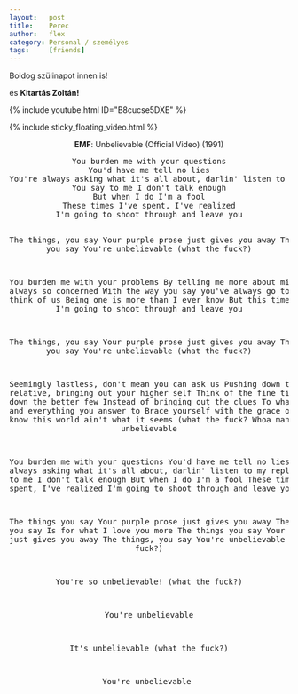```yaml
---
layout:   post
title:    Perec
author:   flex
category: Personal / személyes
tags:     [friends]
---
```


Boldog szülinapot innen is!

és **Kitartás Zoltán!**

{% include youtube.html ID="B8cucse5DXE" %}

<!-- break -->

{% include sticky_floating_video.html %}

<div id="lyrics"><div class="lyricsheader"><p><center><b>EMF</b>: Unbelievable (Official Video) (1991)</center></p></div>

<center>
<pre>
You burden me with your questions
You'd have me tell no lies
You're always asking what it's all about, darlin' listen to my replies
You say to me I don't talk enough
But when I do I'm a fool
These times I've spent, I've realized
I'm going to shoot through and leave you

The things, you say
Your purple prose just gives you away
The things, you say
You're unbelievable (what the fuck?)

You burden me with your problems
By telling me more about mine
I'm always so concerned
With the way you say you've always go to stop to think of us
Being one is more than I ever know
But this time, I realize I'm going to shoot through and leave you

The things, you say
Your purple prose just gives you away
The things, you say
You're unbelievable (what the fuck?)

Seemingly lastless, don't mean you can ask us
Pushing down the relative, bringing out your higher self
Think of the fine times, pushing down the better few
Instead of bringing out the clues
To what the world and everything you answer to
Brace yourself with the grace of ease
I know this world ain't what it seems (what the fuck? Whoa man!)
It's unbelievable

You burden me with your questions
You'd have me tell no lies
You're always asking what it's all about, darlin' listen to my replies
You say to me I don't talk enough
But when I do I'm a fool
These times I've spent, I've realized
I'm going to shoot through and leave you

The things you say
Your purple prose just gives you away
The things you say
Is for what I love you more
The things you say
Your purple prose just gives you away
The things, you say
You're unbelievable (what the fuck?)

You're so unbelievable! (what the fuck?)

You're unbelievable

It's unbelievable (what the fuck?)

You're unbelievable
</pre></center></div>